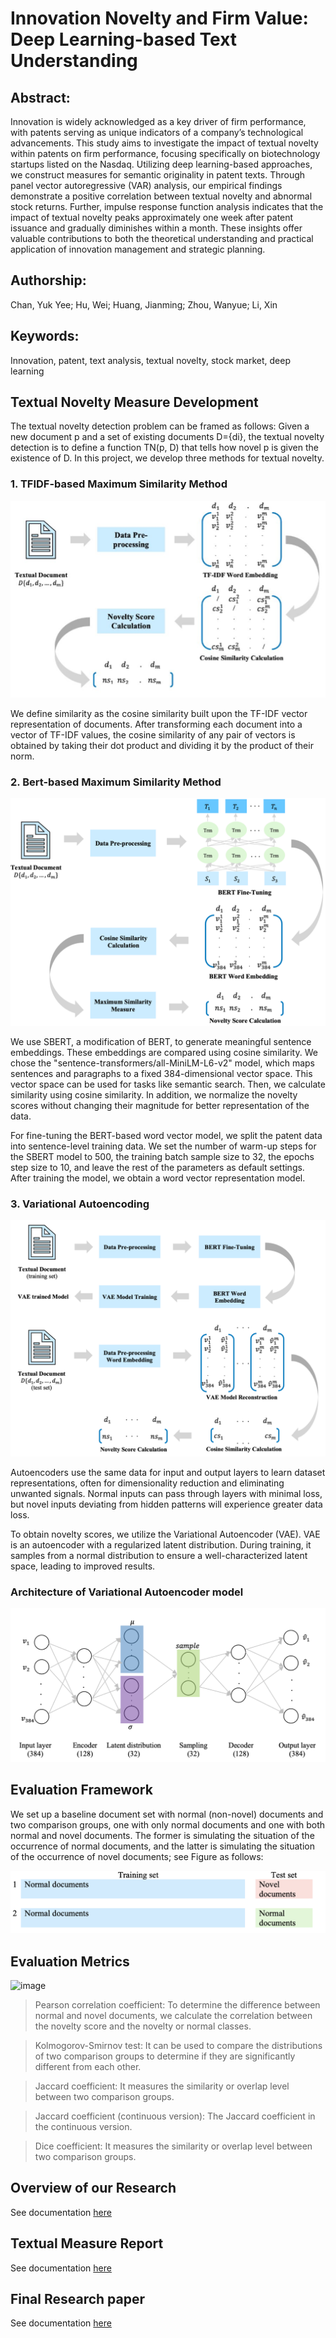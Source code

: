 # Innovation Novelty and Firm Value: Deep Learning-based Text Understanding

## Abstract:

Innovation is widely acknowledged as a key driver of firm performance, with patents serving as unique indicators of a company’s technological advancements. This study aims to investigate the impact of textual novelty within patents on firm performance, focusing specifically on biotechnology startups listed on the Nasdaq. Utilizing deep learning-based approaches, we construct measures for semantic originality in patent texts. Through panel vector autoregressive (VAR) analysis, our empirical findings demonstrate a positive correlation between textual novelty and abnormal stock returns. Further, impulse response function analysis indicates that the impact of textual novelty peaks approximately one week after patent issuance and gradually diminishes within a month. These insights offer valuable contributions to both the theoretical understanding and practical application of innovation management and strategic planning.

## Authorship:
Chan, Yuk Yee; Hu, Wei; Huang, Jianming; Zhou, Wanyue; Li, Xin

## Keywords:
Innovation, patent, text analysis, textual novelty, stock market, deep learning

## Textual Novelty Measure Development

The textual novelty detection problem can be framed as follows: Given a new document p and a set of existing documents D={di}, the textual novelty detection is to define a function TN(p, D) that tells how novel p is given the existence of D. In this project, we develop three methods for textual novelty.

### 1. TFIDF-based Maximum Similarity Method

![image](./Figure/TDITF.png) 

We define similarity as the cosine similarity built upon the TF-IDF vector representation of documents. After transforming each document into a vector of TF-IDF values, the cosine similarity of any pair of vectors is obtained by taking their dot product and dividing it by the product of their norm.  

### 2. Bert-based Maximum Similarity Method

![image](./Figure/BERT.png) 

We use SBERT, a modification of BERT, to generate meaningful sentence embeddings. These embeddings are compared using cosine similarity. We chose the "sentence-transformers/all-MiniLM-L6-v2" model, which maps sentences and paragraphs to a fixed 384-dimensional vector space. This vector space can be used for tasks like semantic search. Then, we calculate similarity using cosine similarity. In addition, we normalize the novelty scores without changing their magnitude for better representation of the data.

For fine-tuning the BERT-based word vector model, we split the patent data into sentence-level training data. We set the number of warm-up steps for the SBERT model to 500, the training batch sample size to 32, the epochs step size to 10, and leave the rest of the parameters as default settings. After training the model, we obtain a word vector representation model.

### 3. Variational Autoencoding

![image](./Figure/VAE.png) 

Autoencoders use the same data for input and output layers to learn dataset representations, often for dimensionality reduction and eliminating unwanted signals. Normal inputs can pass through layers with minimal loss, but novel inputs deviating from hidden patterns will experience greater data loss.

To obtain novelty scores, we utilize the Variational Autoencoder (VAE). VAE is an autoencoder with a regularized latent distribution. During training, it samples from a normal distribution to ensure a well-characterized latent space, leading to improved results.

### Architecture of Variational Autoencoder model

![image](./Figure/VAE_model2.png) 

## Evaluation Framework

We set up a baseline document set with normal (non-novel) documents and two comparison groups, one with only normal documents and one with both normal and novel documents. The former is simulating the situation of the occurrence of normal documents, and the latter is simulating the situation of the occurrence of novel documents; see Figure as follows:

![image](./Figure/Evaluation_framework.png) 

## Evaluation Metrics

![image](./Figure/Preformance_comparison.png) 

> Pearson correlation coefficient: To determine the difference between normal and novel documents, we calculate the correlation between the novelty score and the novelty or normal classes.

> Kolmogorov-Smirnov test: It can be used to compare the distributions of two comparison groups to determine if they are significantly different from each other.

> Jaccard coefficient: It measures the similarity or overlap level between two comparison groups.

> Jaccard coefficient (continuous version): The Jaccard coefficient in the continuous version.

> Dice coefficient: It measures the similarity or overlap level between two comparison groups.



## Overview of our Research
See documentation [here](./PPT.pdf)

## Textual Measure Report
See documentation [here](./Report.pdf)

## Final Research paper
See documentation [here](./icis23a-sub1249-cam-i9.pdf)
